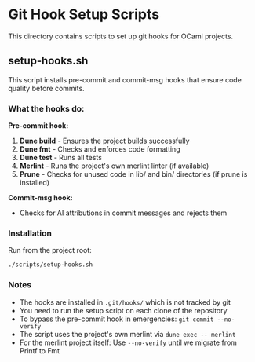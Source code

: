 # Git Hook Setup Scripts

This directory contains scripts to set up git hooks for OCaml projects.

## setup-hooks.sh

This script installs pre-commit and commit-msg hooks that ensure code quality before commits.

### What the hooks do:

**Pre-commit hook:**
1. **Dune build** - Ensures the project builds successfully
2. **Dune fmt** - Checks and enforces code formatting
3. **Dune test** - Runs all tests
4. **Merlint** - Runs the project's own merlint linter (if available)
5. **Prune** - Checks for unused code in lib/ and bin/ directories (if prune is installed)

**Commit-msg hook:**
- Checks for AI attributions in commit messages and rejects them

### Installation

Run from the project root:

```bash
./scripts/setup-hooks.sh
```

### Notes

- The hooks are installed in `.git/hooks/` which is not tracked by git
- You need to run the setup script on each clone of the repository
- To bypass the pre-commit hook in emergencies: `git commit --no-verify`
- The script uses the project's own merlint via `dune exec -- merlint`
- For the merlint project itself: Use `--no-verify` until we migrate from Printf to Fmt